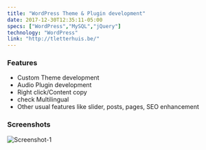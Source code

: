 ```yaml
---
title: "WordPress Theme & Plugin development"
date: 2017-12-30T12:35:11-05:00
specs: ["WordPress","MySQL","jQuery"]
technology: "WordPress"
link: "http://tletterhuis.be/"
---
```


### Features
- Custom Theme development
- Audio Plugin development 
- Right click/Content copy 
- check Multilingual 
- Other usual features like slider, posts, pages, SEO enhancement

### Screenshots
![Screenshot-1](/portfolio/images/wordpress-theme-plugin-development/screenshot-1.png)